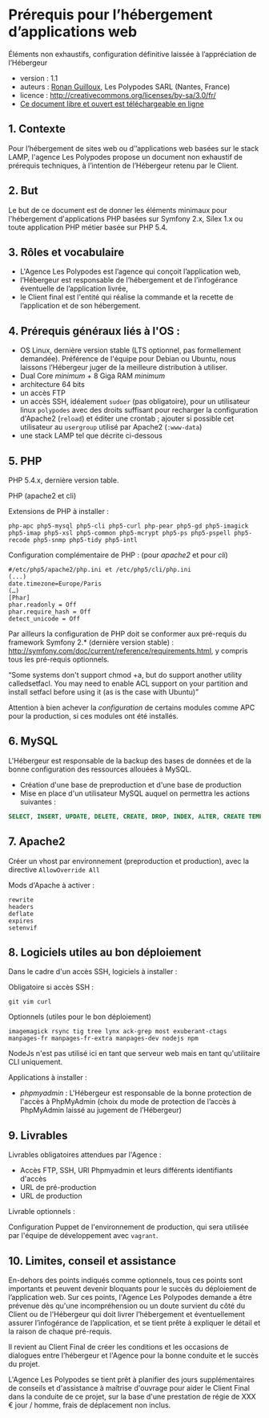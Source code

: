 # Prérequis pour l’hébergement d’applications web

Éléments non exhaustifs, configuration définitive laissée à l’appréciation de l’Hébergeur

* version : 1.1
* auteurs : [Ronan Guilloux](mailto:ronan@lespolypodes.com), Les Polypodes SARL (Nantes, France)
* licence : http://creativecommons.org/licenses/by-sa/3.0/fr/ 
* [Ce document libre et ouvert est téléchargeable en ligne](https://github.com/polypodes/Collaborate/blob/master/Prerequis-pour-l-hebergement-d-applications-web.md)

## 1. Contexte

Pour l’hébergement de sites web ou d’’applications web basées sur le stack LAMP,
l'agence Les Polypodes propose un document non exhaustif de prérequis techniques,
à l’intention de l’Hébergeur retenu par le Client.

## 2. But

Le but de ce document est de donner les éléments minimaux pour l'hébergement d'applications PHP basées sur Symfony 2.x, Silex 1.x ou toute application PHP métier basée sur PHP 5.4.


## 3. Rôles et vocabulaire 

* L'Agence Les Polypodes est l’agence qui conçoit l’application web,
* l’Hébergeur est responsable de l’hébergement et de l’infogérance éventuelle de l’application livrée,
* le Client final est l'entité qui réalise la commande et la recette de l’application et de son hébergement.

## 4. Prérequis généraux liés à l'OS : 

* OS Linux, dernière version stable (LTS optionnel, pas formellement demandée). Préférence de l'équipe pour Debian ou Ubuntu, nous laissons l’Hébergeur juger de la meilleure distribution à utiliser.
* Dual Core *minimum* + 8 Giga RAM *minimum*
* architecture 64 bits
* un accès FTP
* un accès SSH, idéalement `sudoer` (pas obligatoire), pour un utilisateur linux `polypodes` avec des droits suffisant pour recharger la configuration d'Apache2 (`reload`) et éditer une crontab ; ajouter si possible cet utilisateur au `usergroup` utilisé par Apache2 (`:www-data`)
* une stack LAMP tel que décrite ci-dessous

## 5. PHP

PHP 5.4.x, dernière version table.

PHP (apache2 et cli)

Extensions de PHP à installer :

```
php-apc php5-mysql php5-cli php5-curl php-pear php5-gd php5-imagick php5-imap php5-xsl php5-common php5-mcrypt php5-ps php5-pspell php5-recode php5-snmp php5-tidy php5-intl
```

Configuration complémentaire de PHP : (pour *apache2* et pour *cli*)

```
#/etc/php5/apache2/php.ini et /etc/php5/cli/php.ini
(...)
date.timezone=Europe/Paris
(…)
[Phar]
phar.readonly = Off
phar.require_hash = Off
detect_unicode = Off
```

Par ailleurs la configuration de PHP doit se conformer aux pré-requis du framework Symfony 2.* (dernière version stable) : http://symfony.com/doc/current/reference/requirements.html, y compris tous les pré-requis optionnels.


“Some systems don't support chmod +a, but do support another utility calledsetfacl. You may need to enable ACL support on your partition and install setfacl before using it (as is the case with Ubuntu)”

Attention à bien achever la *configuration* de certains modules comme APC pour la production, si ces modules ont été installés.

## 6. MySQL

L'Hébergeur est responsable de la backup des bases de données et de la bonne configuration des ressources allouées à MySQL.

* Création d'une base de preproduction et d'une base de production
* Mise en place d'un utilisateur MySQL auquel on permettra les actions suivantes :

```SQL
SELECT, INSERT, UPDATE, DELETE, CREATE, DROP, INDEX, ALTER, CREATE TEMPORARY TABLES, LOCK TABLES
```

## 7. Apache2 

Créer un vhost par environnement (preproduction et production), avec la directive `AllowOverride All`

Mods d'Apache à activer :

```
rewrite
headers
deflate
expires
setenvif
```

## 8. Logiciels utiles au bon déploiement

Dans le cadre d'un accès SSH, logiciels à installer :

Obligatoire si accès SSH :

```
git vim curl
```

Optionnels (utiles pour le bon déploiement)

```
imagemagick rsync tig tree lynx ack-grep most exuberant-ctags manpages-fr manpages-fr-extra manpages-dev nodejs npm
```

NodeJs n'est pas utilisé ici en tant que serveur web mais en tant qu'utilitaire CLI uniquement.


Applications à installer :

* *phpmyadmin* : L'Hébergeur est responsable de la bonne protection de l'accès à PhpMyAdmin (choix du mode de protection de l’accès à PhpMyAdmin laissé au jugement de l’Hébergeur)

## 9. Livrables

Livrables obligatoires attendues par l'Agence :

* Accès FTP, SSH, URl Phpmyadmin et leurs différents identifiants d'accès
* URL de pré-production
* URL de production

Livrable optionnels :

Configuration Puppet de l'environnement de production, qui sera utilisée par l'équipe de développement avec `vagrant`.

## 10. Limites, conseil et assistance

En-dehors des points indiqués comme optionnels, tous ces points sont importants et peuvent devenir bloquants pour le succès du déploiement de l’application web. Sur ces points, l'Agence Les Polypodes demande a être prévenue dès qu'une incompréhension ou un doute survient du côté du Client ou de l'Hébergeur qui doit livrer l’hébergement et éventuellement assurer l’infogérance de l’application, et se tient prête à expliquer le détail et la raison de chaque pré-requis. 

Il revient au Client Final de créer les conditions et les occasions de dialogues entre l’hébergeur et l'Agence pour la bonne conduite et le succès du projet. 

L'Agence Les Polypodes se tient prêt à planifier des jours supplémentaires de conseils et d'assistance à maîtrise d'ouvrage pour aider le Client Final dans la conduite de ce projet, sur la base d'une prestation de régie de XXX € jour / homme, frais de déplacement non inclus.


